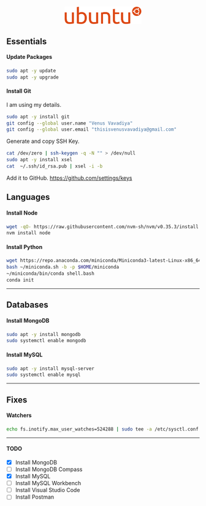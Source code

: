 <p align="center">
  <img src="../assets/ubuntu.png" width="200">
</p>

## Essentials

#### Update Packages
```bash
sudo apt -y update
sudo apt -y upgrade
```

#### Install Git

I am using my details.
```bash
sudo apt -y install git
git config --global user.name "Venus Vavadiya"
git config --global user.email "thisisvenusvavadiya@gmail.com"
```

Generate and copy SSH Key.
```bash
cat /dev/zero | ssh-keygen -q -N "" > /dev/null
sudo apt -y install xsel
cat  ~/.ssh/id_rsa.pub | xsel -i -b
```

Add it to GitHub. https://github.com/settings/keys

## Languages

#### Install Node
```bash
wget -qO- https://raw.githubusercontent.com/nvm-sh/nvm/v0.35.3/install.sh | bash
nvm install node
```

#### Install Python
```bash
wget https://repo.anaconda.com/miniconda/Miniconda3-latest-Linux-x86_64.sh -O ~/miniconda.sh
bash ~/miniconda.sh -b -p $HOME/miniconda
~/miniconda/bin/conda shell.bash
conda init
```

---

## Databases

#### Install MongoDB
```bash
sudo apt -y install mongodb
sudo systemctl enable mongodb
```

#### Install MySQL
```bash
sudo apt -y install mysql-server
sudo systemctl enable mysql
```

---

## Fixes

#### Watchers
```bash
echo fs.inotify.max_user_watches=524288 | sudo tee -a /etc/sysctl.conf && sudo sysctl -p
```
---

#### TODO
- [x] Install MongoDB
- [ ] Install MongoDB Compass
- [x] Install MySQL
- [ ] Install MySQL Workbench
- [ ] Install Visual Studio Code
- [ ] Install Postman
